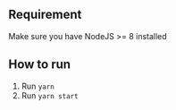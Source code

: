 ## Requirement

Make sure you have NodeJS >= 8 installed

## How to run

1. Run `yarn`
2. Run `yarn start`
